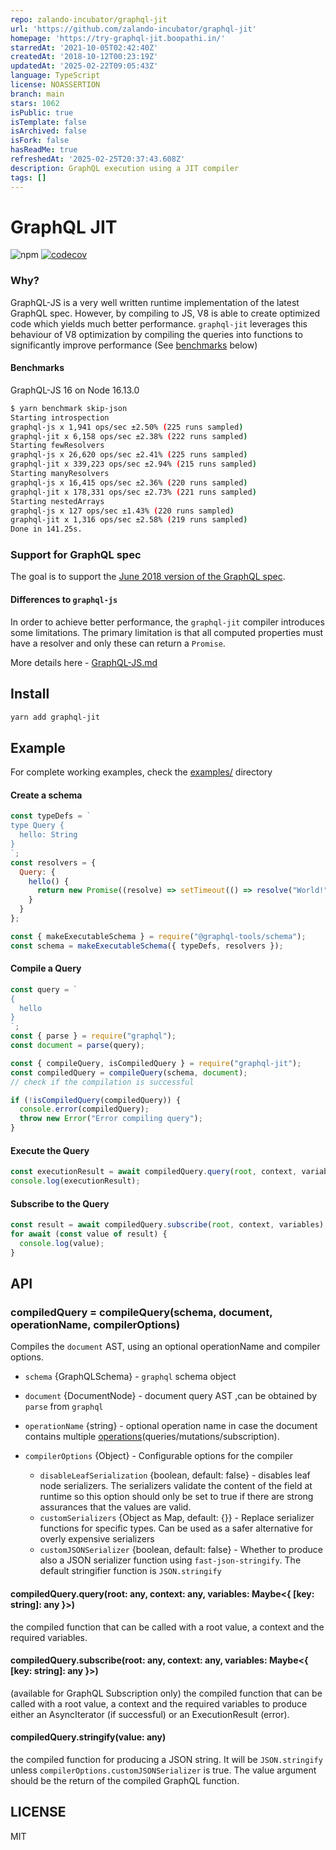 ```yaml
---
repo: zalando-incubator/graphql-jit
url: 'https://github.com/zalando-incubator/graphql-jit'
homepage: 'https://try-graphql-jit.boopathi.in/'
starredAt: '2021-10-05T02:42:40Z'
createdAt: '2018-10-12T00:23:19Z'
updatedAt: '2025-02-22T09:05:43Z'
language: TypeScript
license: NOASSERTION
branch: main
stars: 1062
isPublic: true
isTemplate: false
isArchived: false
isFork: false
hasReadMe: true
refreshedAt: '2025-02-25T20:37:43.608Z'
description: GraphQL execution using a JIT compiler
tags: []
---
```


# GraphQL JIT

![npm](https://img.shields.io/npm/dw/graphql-jit)
[![codecov](https://codecov.io/gh/zalando-incubator/graphql-jit/branch/main/graph/badge.svg)](https://codecov.io/gh/zalando-incubator/graphql-jit)

### Why?

GraphQL-JS is a very well written runtime implementation of the latest GraphQL spec. However, by compiling to JS, V8 is able to create optimized
code which yields much better performance. `graphql-jit` leverages this behaviour of V8 optimization by compiling the queries into functions to significantly improve performance (See [benchmarks](#benchmarks) below)

#### Benchmarks

GraphQL-JS 16 on Node 16.13.0

```bash
$ yarn benchmark skip-json
Starting introspection
graphql-js x 1,941 ops/sec ±2.50% (225 runs sampled)
graphql-jit x 6,158 ops/sec ±2.38% (222 runs sampled)
Starting fewResolvers
graphql-js x 26,620 ops/sec ±2.41% (225 runs sampled)
graphql-jit x 339,223 ops/sec ±2.94% (215 runs sampled)
Starting manyResolvers
graphql-js x 16,415 ops/sec ±2.36% (220 runs sampled)
graphql-jit x 178,331 ops/sec ±2.73% (221 runs sampled)
Starting nestedArrays
graphql-js x 127 ops/sec ±1.43% (220 runs sampled)
graphql-jit x 1,316 ops/sec ±2.58% (219 runs sampled)
Done in 141.25s.
```

### Support for GraphQL spec

The goal is to support the [June 2018 version of the GraphQL spec](https://facebook.github.io/graphql/June2018/).

#### Differences to `graphql-js`

In order to achieve better performance, the `graphql-jit` compiler introduces some limitations.
The primary limitation is that all computed properties must have a resolver and only these can return a `Promise`.

More details here - [GraphQL-JS.md](./GraphQL-JS.md)

## Install

```sh
yarn add graphql-jit
```

## Example

For complete working examples, check the [examples/](examples) directory

#### Create a schema

```js
const typeDefs = `
type Query {
  hello: String
}
`;
const resolvers = {
  Query: {
    hello() {
      return new Promise((resolve) => setTimeout(() => resolve("World!"), 200));
    }
  }
};

const { makeExecutableSchema } = require("@graphql-tools/schema");
const schema = makeExecutableSchema({ typeDefs, resolvers });
```

#### Compile a Query

```js
const query = `
{
  hello
}
`;
const { parse } = require("graphql");
const document = parse(query);

const { compileQuery, isCompiledQuery } = require("graphql-jit");
const compiledQuery = compileQuery(schema, document);
// check if the compilation is successful

if (!isCompiledQuery(compiledQuery)) {
  console.error(compiledQuery);
  throw new Error("Error compiling query");
}
```

#### Execute the Query

```js
const executionResult = await compiledQuery.query(root, context, variables);
console.log(executionResult);
```

#### Subscribe to the Query

```js
const result = await compiledQuery.subscribe(root, context, variables);
for await (const value of result) {
  console.log(value);
}
```

## API

### compiledQuery = compileQuery(schema, document, operationName, compilerOptions)

Compiles the `document` AST, using an optional operationName and compiler options.

- `schema` {GraphQLSchema} - `graphql` schema object
- `document` {DocumentNode} - document query AST ,can be obtained by `parse` from `graphql`
- `operationName` {string} - optional operation name in case the document contains multiple [operations](http://spec.graphql.org/draft/#sec-Language.Operations)(queries/mutations/subscription).
- `compilerOptions` {Object} - Configurable options for the compiler

  - `disableLeafSerialization` {boolean, default: false} - disables leaf node serializers. The serializers validate the content of the field at runtime
    so this option should only be set to true if there are strong assurances that the values are valid.
  - `customSerializers` {Object as Map, default: {}} - Replace serializer functions for specific types. Can be used as a safer alternative
    for overly expensive serializers
  - `customJSONSerializer` {boolean, default: false} - Whether to produce also a JSON serializer function using `fast-json-stringify`. The default stringifier function is `JSON.stringify`

#### compiledQuery.query(root: any, context: any, variables: Maybe<{ [key: string]: any }>)

the compiled function that can be called with a root value, a context and the required variables.

#### compiledQuery.subscribe(root: any, context: any, variables: Maybe<{ [key: string]: any }>)

(available for GraphQL Subscription only) the compiled function that can be called with a root value, a context and the required variables to produce either an AsyncIterator (if successful) or an ExecutionResult (error).

#### compiledQuery.stringify(value: any)

the compiled function for producing a JSON string. It will be `JSON.stringify` unless `compilerOptions.customJSONSerializer` is true.
The value argument should be the return of the compiled GraphQL function.

## LICENSE

MIT
